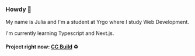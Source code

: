 ### Howdy 🤠

My name is Julia and I'm a student at Yrgo where I study Web Development.

I'm currently learning Typescript and Next.js.

#### Project right now: [CC Build](https://github.com/juliasophieg/ccbuild) ♻️

<!--
**juliasophieg/juliasophieg** is a ✨ _special_ ✨ repository because its `README.md` (this file) appears on your GitHub profile.

Here are some ideas to get you started:

- 🔭 I’m currently working on ...
- 🌱 I’m currently learning ...
- 👯 I’m looking to collaborate on ...
- 🤔 I’m looking for help with ...
- 💬 Ask me about ...
- 📫 How to reach me: ...
- 😄 Pronouns: ...
- ⚡ Fun fact: ...
-->
